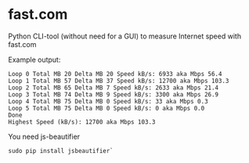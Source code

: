 # fast.com
Python CLI-tool (without need for a GUI) to measure Internet speed with fast.com

Example output:

```
Loop 0 Total MB 20 Delta MB 20 Speed kB/s: 6933 aka Mbps 56.4
Loop 1 Total MB 57 Delta MB 37 Speed kB/s: 12700 aka Mbps 103.3
Loop 2 Total MB 65 Delta MB 7 Speed kB/s: 2633 aka Mbps 21.4
Loop 3 Total MB 74 Delta MB 9 Speed kB/s: 3300 aka Mbps 26.9
Loop 4 Total MB 75 Delta MB 0 Speed kB/s: 33 aka Mbps 0.3
Loop 5 Total MB 75 Delta MB 0 Speed kB/s: 0 aka Mbps 0.0
Done
Highest Speed (kB/s): 12700 aka Mbps 103.3

```

You need js-beautifier
```
sudo pip install jsbeautifier`
```
